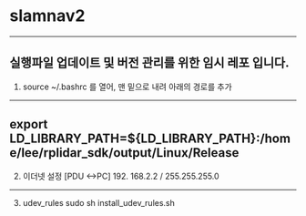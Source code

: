 # slamnav2

---
실행파일 업데이트 및 버전 관리를 위한 임시 레포 입니다. 
---
1. source ~/.bashrc 를 열어, 맨 밑으로 내려 아래의 경로를 추가 
---
  export LD_LIBRARY_PATH=${LD_LIBRARY_PATH}:/home/lee/rplidar_sdk/output/Linux/Release 
---
2. 이더넷 설정 [PDU <->PC]
   192. 168.2.2 / 255.255.255.0
---
3.  udev_rules
   sudo sh install_udev_rules.sh
